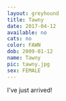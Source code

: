 ```yaml
---
layout: greyhound
title: Tawny
date: 2017-04-12
available: no
cats: no
color: FAWN
dob: 2009-01-12
name: Tawny
pic: tawny.jpg
sex: FEMALE
---
```


I've just arrived!
